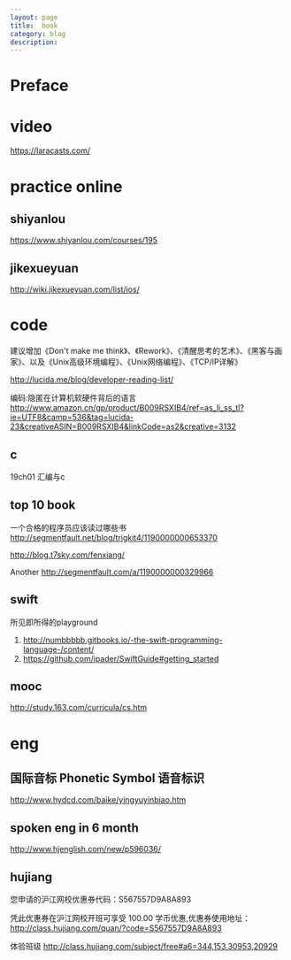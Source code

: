 ```yaml
---
layout: page
title:	book
category: blog
description:
---
```

# Preface

# video
https://laracasts.com/

# practice online

## shiyanlou
https://www.shiyanlou.com/courses/195
## jikexueyuan
http://wiki.jikexueyuan.com/list/ios/

# code
建议增加《Don't make me think》、《Rework》、《清醒思考的艺术》、《黑客与画家》、以及《Unix高级环境编程》、《Unix网络编程》、《TCP/lP详解》

http://lucida.me/blog/developer-reading-list/

编码:隐匿在计算机软硬件背后的语言 http://www.amazon.cn/gp/product/B009RSXIB4/ref=as_li_ss_tl?ie=UTF8&camp=536&tag=lucida-23&creativeASIN=B009RSXIB4&linkCode=as2&creative=3132

## c
19ch01 汇编与c

## top 10 book
一个合格的程序员应该读过哪些书
http://segmentfault.net/blog/trigkit4/1190000000653370

http://blog.t7sky.com/fenxiang/

Another
http://segmentfault.com/a/1190000000329966

## swift
所见即所得的playground

1. http://numbbbbb.gitbooks.io/-the-swift-programming-language-/content/
2. https://github.com/ipader/SwiftGuide#getting_started

## mooc
http://study.163.com/curricula/cs.htm

# eng

## 国际音标 Phonetic Symbol 语音标识
http://www.hydcd.com/baike/yingyuyinbiao.htm

## spoken eng in 6 month
http://www.hjenglish.com/new/p596036/

## hujiang
您申请的沪江网校优惠券代码：S567557D9A8A893

凭此优惠券在沪江网校开班可享受 100.00 学币优惠,优惠券使用地址：
http://class.hujiang.com/quan/?code=S567557D9A8A893

体验班级
http://class.hujiang.com/subject/free#a6=344,153,30953,20929
